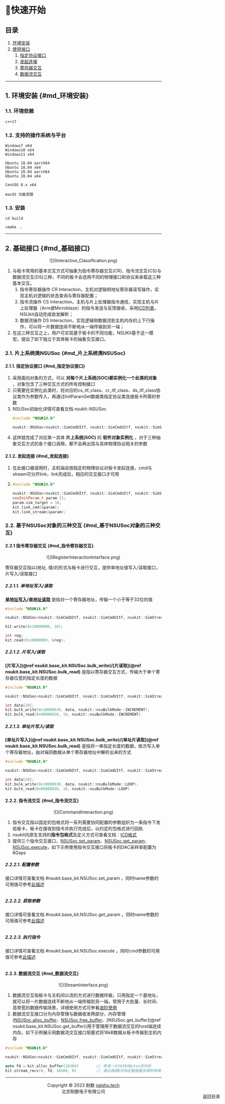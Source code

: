 # 🚀快速开始

<div style="position: fixed; top: 90%; left: 90%">
<a href="#目录" style="text-decoration: none">返回目录</a>
</div>


<span id="目录"></span>

## 目录
1. [环境安装](#md_环境安装)
2. [使用接口](#md_使用接口)
   1. <a href="#指定协议接口">指定协议接口</a>
   2. <a href="#发起连接">发起连接</a>
   3. <a href="#寄存器交互">寄存器交互</a>
   4. <a href="#数据流交互">数据流交互</a>

---
## 1. 环境安装        {#md_环境安装}

### 1.1. 环境依赖
```text
c++17

```

### 1.2. 支持的操作系统与平台
```text
Windows7 x64
Windows10 x64
Windows11 x64

Ubuntu 18.04 aarch64
Ubuntu 18.04 x64
Ubuntu 20.04 aarch64
Ubuntu 20.04 x64

CentOS 8.x x64

macOS 功能受限
```

### 1.3. 安装
```shell
cd build

cmake ..
```

---

## 2. 基础接口             {#md_基础接口}

<center>![](Interactive_Classification.png)</center>

1. 与板卡常用的基本交互方式可抽象为指令寄存器交互(CR)、指令流交互(CS)与数据流交互(DS)三种，不同的板卡会选用不同的物理接口和协议来承载这三种基本交互。
   1. 指令寄存器操作 CR Interaction，主机对逻辑侧地址寄存器读写操作，实现主机对逻辑的状态查询与寄存器配置；
   2. 指令流操作 CS Interaction，主机与片上处理器指令通信，实现主机与片上处理器（Arm或Microblaze）的指令发送与反馈接收，采用[ICD列表](04_ICDScheme.md)，NSUkit自动完成收发解析；
   3. 数据流操作 DS Interaction，实现逻辑侧数据流到主机内存的上下行操作，可以将一片数据连续不断地从一端传输到另一端；
2. 在这三种交互之上，用户可实现基于板卡的不同功能，NSUKit基于这一模型，提出了如下独立于具体板卡的抽象交互接口。

### 2.1. 片上系统类NSUSoc          {#md_片上系统类NSUSoc}
#### 2.1.1. 指定协议接口       {#md_指定协议接口}
1. 采用面向对象的方式，可以 **对每个片上系统(SOC)都实例化一个此类的对象** ，对象包含了三种交互方式的所有控制接口
2. 只需要在实例化此类时，将对应的cs_itf_class、cr_itf_class、ds_itf_class协议类作为参数传入，再通过InitParamSet数据类指定协议类连接板卡所需的参数
3. NSUSoc初始化详情可查看文档 nsukit::NSUSoc
   ```cpp
   #include "NSUKit.h"
   
   nsukit::NSUSoc<nsukit::SimCmdUItf, nsukit::SimCmdUItf, nsukit::SimStreamUItf> kit;
   ```
4. 这样就完成了对应某一具体 **片上系统(SOC)** 的 **软件对象实例化** ，对于三种抽象交互方式的各个接口调用，都不会再出现与具体物理协议相关的参数

#### 2.1.2. 发起连接        {#md_发起连接}
1. 在此接口被调用时，主机端会按指定的物理协议对板卡发起连接，cmd与stream可分开link，link完成后，相应的交互接口才可用
2.
   ```cpp
   #include "NSUKit.h"
   
   nsukit::NSUSoc<nsukit::SimCmdUItf, nsukit::SimCmdUItf, nsukit::SimStreamUItf> kit;
   nsuInitParam_t param {};
   param.sim_target = 10;
   kit.link_cmd(&param);
   kit.link_stream(&param);
   ```

### 2.2. 基于NSUSoc对象的三种交互             {#md_基于NSUSoc对象的三种交互}
#### 2.2.1 指令寄存器交互                        {#md_指令寄存器交互}

<center>![](RegisterInteractionInterface.png)</center>

寄存器交互指以(地址, 值)的形式与板卡进行交互，提供单地址值写入/读取接口，片写入/读取接口

##### 2.2.1.1. 单地址写入/读取
**[单地址写入](#nsukit.base_kit.NSUSoc.write)/[单地址读取](#nsukit.base_kit.NSUSoc.read)** 是指对一个寄存器地址，传输一个小于等于32位的值

```cpp
#include "NSUKit.h"

nsukit::NSUSoc<nsukit::SimCmdUItf, nsukit::SimCmdUItf, nsukit::SimStreamUItf> kit;

kit.write(0x10000000, 10);

int reg;
kit.read(0x10000000, &reg);
```

##### 2.2.1.2. 片写入/读取
**[片写入](@ref nsukit.base_kit.NSUSoc.bulk_write)/[片读取](@ref nsukit.base_kit.NSUSoc.bulk_read)** 是指以寄存器交互方式，传输大于单个寄存器位宽的指定长度的数据

```cpp
#include "NSUKit.h"

nsukit::NSUSoc<nsukit::SimCmdUItf, nsukit::SimCmdUItf, nsukit::SimStreamUItf> kit;

int data[20];
kit.bulk_write(0x10000030, data, nsukit::nsuBulkMode::INCREMENT);            // 从给定寄存器地址，依次将给定数据依次写入后续地址 
kit.bulk_read(0x00000020, 10, nsukit::nsuBulkMode::INCREMENT)                // 从给定基地址开始，从寄存器中读取指定长度的值
```

##### 2.2.1.3. 单址片写入/读取
**[单址片写入](@ref nsukit.base_kit.NSUSoc.bulk_write)/[单址片读取](@ref nsukit.base_kit.NSUSoc.bulk_read)** 是指将一串指定长度的数据，依次写入单个寄存器地址，由对端将数据从单个寄存器地址中解析出来的方式

```cpp
#include "NSUKit.h"

nsukit::NSUSoc<nsukit::SimCmdUItf, nsukit::SimCmdUItf, nsukit::SimStreamUItf> kit;

int data[20];
kit.bulk_write(0x10000030, data, nsukit::nsuBulkMode::LOOP);            // 从给定寄存器地址，将给定数据依次写入，地址不递增
kit.bulk_read(0x00000020, 10, nsukit::nsuBulkMode::LOOP)                // 从给定寄存器地址，按一定间隔读出寄存器中的值
```

#### 2.2.2. 指令流交互                  {#md_指令流交互}
<center>![](CommandInteraction.png)</center>

1. 指令交互指以固定的包格式将一系列需要协同配置的参数组织为一条指令下发给板卡，板卡在接收到指令并执行完成后，以约定的包格式进行回执
2. nsukit内原生支持的**指令包格式**及定义方式可查看文档：[ICD格式](04_ICDScheme.md)
3. 提供三个指令交互接口，[NSUSoc.set_param](#nsukit.base_kit.NSUSoc.set_param)、[NSUSoc.get_param](#nsukit.base_kit.NSUSoc.get_param)、[NSUSoc.execute](#nsukit.base_kit.NSUSoc.execute)，如下示例使用指令交互接口将板卡的DAC采样率配置为8Gsps
##### 2.2.2.1. 配置参数
接口详情可查看文档 #nsukit.base_kit.NSUSoc.set_param ，同时name参数的可用值可参考[此描述](#md_ICDScheme_param_group)

```cpp
```

##### 2.2.2.2. 获取参数
接口详情可查看文档 #nsukit.base_kit.NSUSoc.get_param ，同时name参数的可用值可参考[此描述](#md_ICDScheme_param_group)

```cpp
```

##### 2.2.2.3. 执行指令
接口详情可查看文档 #nsukit.base_kit.NSUSoc.execute ，同时cmd参数的可用值可参考[此描述](#md_ICDScheme_cmd_group)

```cpp

```

#### 2.2.3. 数据流交互                  {#md_数据流交互}
<center>![](StreamInterface.png)</center>

1. 数据流交互指板卡与主机间以流的方式进行数据传输，只用指定一个基地址，就可以将一片数据连续不断地从一端传输到另一端，常用于大批量、长时间、高带宽的数据传输场景，详细使用方式可参看[进阶使用](03_Professional.md)
2. 数据流交互接口分为内存管理与数据收发两部分，内存管理([NSUSoc.alloc_buffer](#nsukit.base_kit.NSUSoc.alloc_buffer)、[NSUSoc.free_buffer](#nsukit.base_kit.NSUSoc.free_buffer)、[NSUSoc.get_buffer](@ref nsukit.base_kit.NSUSoc.get_buffer))用于管理用于数据流交互的host端连续内存。如下示例展示用数据流交互接口阻塞式将16kB数据从板卡传输到主机内存

```cpp
#include "NSUKit.h"

nsukit::NSUSoc<nsukit::SimCmdUItf, nsukit::SimCmdUItf, nsukit::SimStreamUItf> kit;

auto fd = kit.alloc_buffer(16384)        // 申请一片16384Bytes的内存
kit.stream_recv(0, fd, 16384, 0)         // 通过通道0将指定数据量存储到申请到的fd上
```

---

<center>Copyright © 2023 耐数 <a href="http://naishu.tech/" target="_blank">naishu.tech</a></center>
<center>北京耐数电子有限公司</center>
    